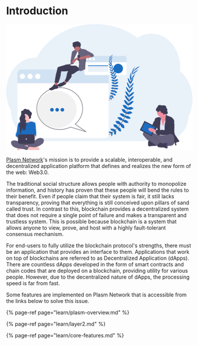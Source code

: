 # Introduction

![](.gitbook/assets/undraw_group_chat_unwm.svg)

[Plasm Network](https://www.plasmnet.io/)'s mission is to provide a scalable, interoperable, and decentralized application platform that defines and realizes the new form of the web: Web3.0.

The traditional social structure allows people with authority to monopolize information, and history has proven that these people will bend the rules to their benefit. Even if people claim that their system is fair, it still lacks transparency, proving that everything is still conceived upon pillars of sand called trust. In contrast to this, blockchain provides a decentralized system that does not require a single point of failure and makes a transparent and trustless system. This is possible because blockchain is a system that allows anyone to view, prove, and host with a highly fault-tolerant consensus mechanism. ‌ 

For end-users to fully utilize the blockchain protocol's strengths, there must be an application that provides an interface to them. Applications that work on top of blockchains are referred to as Decentralized Application \(dApps\). There are countless dApps developed in the form of smart contracts and chain codes that are deployed on a blockchain, providing utility for various people. However, due to the decentralized nature of dApps, the processing speed is far from fast.

Some features are implemented on Plasm Network that is accessible from the links below to solve this issue.

{% page-ref page="learn/plasm-overview.md" %}

{% page-ref page="learn/layer2.md" %}

{% page-ref page="learn/core-features.md" %}

